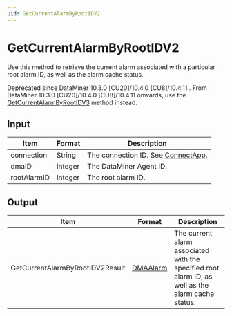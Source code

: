 ```yaml
---
uid: GetCurrentAlarmByRootIDV2
---
```


# GetCurrentAlarmByRootIDV2

Use this method to retrieve the current alarm associated with a particular root alarm ID, as well as the alarm cache status.

<!-- Available from DataMiner 10.0.7 onwards. -->

Deprecated since DataMiner 10.3.0 [CU20]/10.4.0 [CU8]/10.4.11.<!-- RN 40240 -->. From DataMiner 10.3.0 [CU20]/10.4.0 [CU8]/10.4.11 onwards, use the [GetCurrentAlarmByRootIDV3](xref:GetCurrentAlarmByRootIDV3) method instead.

## Input

| Item        | Format  | Description                                          |
|-------------|---------|------------------------------------------------------|
| connection  | String  | The connection ID. See [ConnectApp](xref:ConnectApp). |
| dmaID       | Integer | The DataMiner Agent ID.                              |
| rootAlarmID | Integer | The root alarm ID.                                   |

## Output

| Item | Format | Description |
|--|--|--|
| GetCurrentAlarmByRootIDV2Result | [DMAAlarm](xref:DMAAlarm) | The current alarm associated with the specified root alarm ID, as well as the alarm cache status. |
